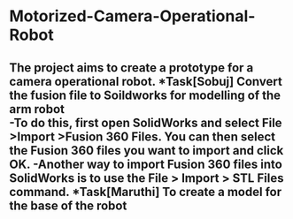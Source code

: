 # Motorized-Camera-Operational-Robot
The project aims to create a prototype for a camera operational robot.
*Task[Sobuj] Convert the fusion file to Soildworks for modelling of the arm robot  
-To do this, first open SolidWorks and select File >Import >Fusion 360 Files. You can then select the Fusion 360 files you want to import and click OK.
-Another way to import Fusion 360 files into SolidWorks is to use the File > Import > STL Files command.
*Task[Maruthi] To create a model for the base of the robot
-
